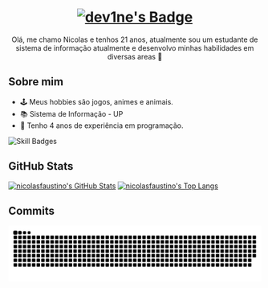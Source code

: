 <div align="center">
        <a href="#">
            <h1>
                <img src="https://img.shields.io/badge/dev1ne-%230d1117.svg?style=for-the-badge&logoColor=white" alt="dev1ne's Badge"/>
            </h1>
        </a>
        Olá, me chamo Nicolas e tenhos 21 anos, atualmente sou um estudante de sistema de informação atualmente e desenvolvo minhas habilidades em diversas areas  👋
</div>


## Sobre mim

- 🕹️ Meus hobbies são jogos, animes e animais.
- 📚 Sistema de Informação - UP
- 💼 Tenho 4 anos de experiência em programação.

![Skill Badges](https://skillicons.dev/icons?i=js,html,css,lua,mysql,ts,react,tailwind,c,git,github,bootstrap,nodejs,figma,ps)
                
## GitHub Stats
[![nicolasfaustino's GitHub Stats](https://github-readme-stats.vercel.app/api?username=nicolasfaustino&show_icons=true&theme=github_dark&locale=pt-br)](https://github.com/nicolasfaustino)
[![nicolasfaustino's Top Langs](https://github-readme-stats.vercel.app/api/top-langs/?username=nicolasfaustino&theme=github_dark&locale=pt-br&layout=compact)](https://github.com/nicolasfaustino)

## Commits 
![snake gif](https://github.com/nicolasfaustino/nicolasfaustino/blob/output/github-snake-dark.svg)
